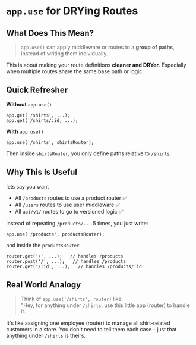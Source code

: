 # `app.use` for DRYing Routes

## What Does This Mean?

> `app.use()` can apply middleware or routes to a **group of paths**, instead of writing them individually.

This is about making your route definitions **cleaner and DRYer**. Especially when multiple routes share the same base path or logic.

## Quick Refresher

**Without** `app.use()`

```
app.get('/shirts', ...);
app.get('/shirts/:id, ...);
```

**With** `app.use()`

```
app.use('/shirts', shirtsRouter);
```

Then inside `shirtsRouter`, you only define paths relative to `/shirts`.

## Why This Is Useful

lets say you want

- All `/products` routes to use a product router ✅
- All `/users` routes to use user middleware ✅
- All `api/v1/` routes to go to versioned logic ✅

instead of repeating `/products/...` 5 times, you just write:

```
app.use('/products', productsRouter);
```

and inside the `productsRouter`

```
router.get('/', ...);   // handles /products
router.post('/', ...);   // handles /products
router.get('/:id', ...);   // handles /products/:id
```

## Real World Analogy

> Think of `app.use('/shirts', router)` like:  
> "Hey, for anything under `/shirts`, use this little app (router) to handle it.

It's like assigning one employee (router) to manage all shirt-related customers in a store. You don't need to tell them each case - just that anything under `/shirts` is theirs.
